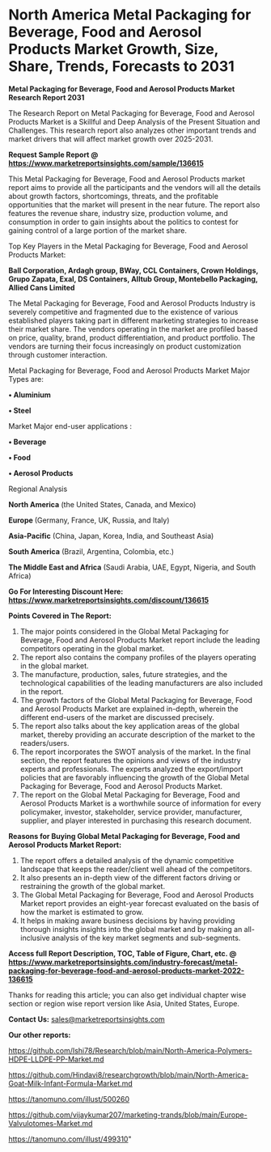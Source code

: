 # North America Metal Packaging for Beverage, Food and Aerosol Products Market Growth, Size, Share, Trends, Forecasts to 2031

<strong>Metal Packaging for Beverage, Food and Aerosol Products Market Research Report 2031</strong>

The Research Report on Metal Packaging for Beverage, Food and Aerosol Products Market is a Skillful and Deep Analysis of the Present Situation and Challenges. This research report also analyzes other important trends and market drivers that will affect market growth over 2025-2031.

<strong>Request Sample Report @ <a href=https://www.marketreportsinsights.com/sample/136615>https://www.marketreportsinsights.com/sample/136615</a></strong>

This Metal Packaging for Beverage, Food and Aerosol Products market report aims to provide all the participants and the vendors will all the details about growth factors, shortcomings, threats, and the profitable opportunities that the market will present in the near future. The report also features the revenue share, industry size, production volume, and consumption in order to gain insights about the politics to contest for gaining control of a large portion of the market share.

Top Key Players in the Metal Packaging for Beverage, Food and Aerosol Products Market:

<strong>Ball Corporation, Ardagh group, BWay, CCL Containers, Crown Holdings, Grupo Zapata, Exal, DS Containers, Alltub Group, Montebello Packaging, Allied Cans Limited</strong>

The Metal Packaging for Beverage, Food and Aerosol Products Industry is severely competitive and fragmented due to the existence of various established players taking part in different marketing strategies to increase their market share. The vendors operating in the market are profiled based on price, quality, brand, product differentiation, and product portfolio. The vendors are turning their focus increasingly on product customization through customer interaction.

Metal Packaging for Beverage, Food and Aerosol Products Market Major Types are:

<strong>• Aluminium

• Steel</strong>

Market Major end-user applications :

<strong>• Beverage

• Food

• Aerosol Products</strong>

Regional Analysis

</u><strong><b>North America</b></strong> (the United States, Canada, and Mexico)

<strong><b>Europe </b></strong>(Germany, France, UK, Russia, and Italy)

<strong><b>Asia-Pacific</b></strong> (China, Japan, Korea, India, and Southeast Asia)

<strong><b>South America</b></strong> (Brazil, Argentina, Colombia, etc.)

<strong><b>The Middle East and Africa</b></strong> (Saudi Arabia, UAE, Egypt, Nigeria, and South Africa)

<strong>Go For Interesting Discount Here: <a href=https://www.marketreportsinsights.com/discount/136615>https://www.marketreportsinsights.com/discount/136615</a></strong>

<strong>Points Covered in The Report:</strong>
<ol>
  <li>The major points considered in the Global Metal Packaging for Beverage, Food and Aerosol Products Market report include the leading competitors operating in the global market.</li>
  <li>The report also contains the company profiles of the players operating in the global market.</li>
  <li>The manufacture, production, sales, future strategies, and the technological capabilities of the leading manufacturers are also included in the report.</li>
  <li>The growth factors of the Global Metal Packaging for Beverage, Food and Aerosol Products Market are explained in-depth, wherein the different end-users of the market are discussed precisely.</li>
  <li>The report also talks about the key application areas of the global market, thereby providing an accurate description of the market to the readers/users.</li>
  <li>The report incorporates the SWOT analysis of the market. In the final section, the report features the opinions and views of the industry experts and professionals. The experts analyzed the export/import policies that are favorably influencing the growth of the Global Metal Packaging for Beverage, Food and Aerosol Products Market.</li>
  <li>The report on the Global Metal Packaging for Beverage, Food and Aerosol Products Market is a worthwhile source of information for every policymaker, investor, stakeholder, service provider, manufacturer, supplier, and player interested in purchasing this research document.</li>
</ol>
<strong>Reasons for Buying Global Metal Packaging for Beverage, Food and Aerosol Products Market Report:</strong>

<ol>
  <li>The report offers a detailed analysis of the dynamic competitive landscape that keeps the reader/client well ahead of the competitors.</li>
  <li>It also presents an in-depth view of the different factors driving or restraining the growth of the global market.</li>
  <li>The Global Metal Packaging for Beverage, Food and Aerosol Products Market report provides an eight-year forecast evaluated on the basis of how the market is estimated to grow.</li>
  <li>It helps in making aware business decisions by having providing thorough insights insights into the global market and by making an all-inclusive analysis of the key market segments and sub-segments.</li>
</ol>
<strong>Access full Report Description, TOC, Table of Figure, Chart, etc. @ <a href=https://www.marketreportsinsights.com/industry-forecast/metal-packaging-for-beverage-food-and-aerosol-products-market-2022-136615>https://www.marketreportsinsights.com/industry-forecast/metal-packaging-for-beverage-food-and-aerosol-products-market-2022-136615</a></strong>


Thanks for reading this article; you can also get individual chapter wise section or region wise report version like Asia, United States, Europe.

<strong>Contact Us:</strong>
sales@marketreportsinsights.com

<strong>Our other reports:</strong>

<a href=https://github.com/Ishi78/Research/blob/main/North-America-Polymers-HDPE-LLDPE-PP-Market.md>https://github.com/Ishi78/Research/blob/main/North-America-Polymers-HDPE-LLDPE-PP-Market.md</a>

<a href=https://github.com/Hindavi8/researchgrowth/blob/main/North-America-Goat-Milk-Infant-Formula-Market.md>https://github.com/Hindavi8/researchgrowth/blob/main/North-America-Goat-Milk-Infant-Formula-Market.md</a>

<a href=https://tanomuno.com/illust/500260>https://tanomuno.com/illust/500260</a>

<a href=https://github.com/vijaykumar207/marketing-trands/blob/main/Europe-Valvulotomes-Market.md>https://github.com/vijaykumar207/marketing-trands/blob/main/Europe-Valvulotomes-Market.md</a>

<a href=https://tanomuno.com/illust/499310>https://tanomuno.com/illust/499310</a>"
